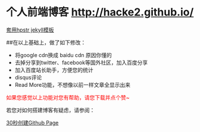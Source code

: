 # 个人前端博客 http://hacke2.github.io/

<a href="https://github.com/hacke2/hpstr-jekyll-theme" >套用hpstr jekyll模板</a>

##在以上基础上，做了如下修改：

* 将google cdn换成 baidu cdn 原因你懂的
* 去掉分享到twitter、facebook等国外社区，加入百度分享
* 加入百度站长助手，方便您的统计
* disqus评论
* Read More功能，不想像以前一样文章全显示出来

<p style="color:red">如果您感觉以上功能对您有帮助，请您下载并点个赞~</p>

若您对如何搭建博客有疑虑，请参阅：

[30秒创建Github Page](http://www.hacke2.cn/create-github-page/)



